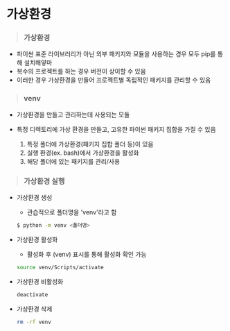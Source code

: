 # 가상환경

> ### 가상환경

- 파이썬 표준 라이브러리가 아닌 외부 패키지와 모듈을 사용하는 경우 모두  pip를 통해 설치해얗마
- 복수의 프로젝트를 하는 경우 버전이 상이할 수 있음
- 이러한 경우 가상환경을 만들어 프로젝트별 독립적인 패키지를 관리할 수 있음



> ### venv

- 가상환경을 만들고 관리하는데 사용되는 모듈

- 특정 디렉토리에 가상 환경을 만들고, 고유한 파이썬 패키지 집합을 가질 수 있음

  1. 특정 폴더에 가상환경(패키지 집합 폴더 등)이 있음
  2. 실행 환경(ex. bash)에서 가상환경을 활성화
  3. 해당 폴더에 있는 패키지를 관리/사용

  

> ### 가상환경 실행

- 가상환경 생성

  - 관습적으로 폴더명을 'venv'라고 함

  ```bash
  $ python -m venv <폴더명>
  ```

- 가상환경 활성화

  - 활성화 후 (venv) 표시를 통해 활성화 확인 가능

  ```bash
  source venv/Scripts/activate
  ```

- 가상환경 비활성화

  ```bash
  deactivate
  ```

- 가상환경 삭제

  ```bash
  rm -rf venv
  ```

  

